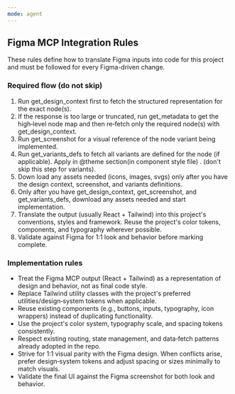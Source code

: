 ```yaml
---
mode: agent
---
```


## Figma MCP Integration Rules

These rules define how to translate Figma inputs into code for this project and must be followed for every Figma-driven change.

### Required flow (do not skip)

1. Run get_design_context first to fetch the structured representation for the exact node(s).
2. If the response is too large or truncated, run get_metadata to get the high‑level node map and then re‑fetch only the required node(s) with get_design_context.
3. Run get_screenshot for a visual reference of the node variant being implemented.
4. Run get_variants_defs to fetch all variants are defined for the node (if applicable). Apply in @theme section(in component style file) . (don't skip this step for variants).
5. Down load any assets needed (icons, images, svgs) only after you have the design context, screenshot, and variants definitions.
6. Only after you have get_design_context, get_screenshot, and get_variants_defs, download any assets needed and start implementation.
7. Translate the output (usually React + Tailwind) into this project's conventions, styles and framework. Reuse the project's color tokens, components, and typography wherever possible.
8. Validate against Figma for 1:1 look and behavior before marking complete.

### Implementation rules

- Treat the Figma MCP output (React + Tailwind) as a representation of design and behavior, not as final code style.
- Replace Tailwind utility classes with the project's preferred utilities/design‑system tokens when applicable.
- Reuse existing components (e.g., buttons, inputs, typography, icon wrappers) instead of duplicating functionality.
- Use the project's color system, typography scale, and spacing tokens consistently.
- Respect existing routing, state management, and data‑fetch patterns already adopted in the repo.
- Strive for 1:1 visual parity with the Figma design. When conflicts arise, prefer design‑system tokens and adjust spacing or sizes minimally to match visuals.
- Validate the final UI against the Figma screenshot for both look and behavior.

